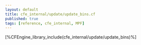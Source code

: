 ```yaml
---
layout: default
title: cfe_internal/update/update_bins.cf
published: true
tags: [reference, cfe_internal, MPF]
---
```


[%CFEngine_library_include(cfe_internal/update/update_bins)%]
